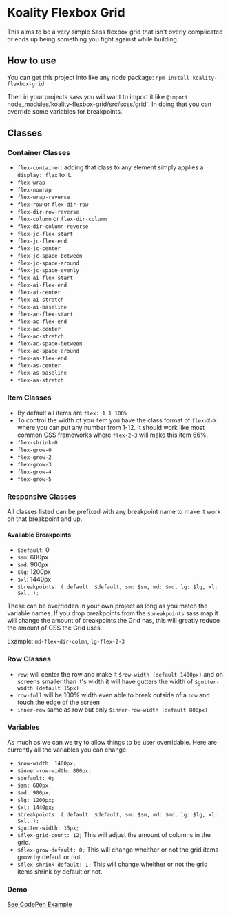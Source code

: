 # Koality Flexbox Grid

This aims to be a very simple Sass flexbox grid that isn't overly complicated or ends up being something you fight against while building.

## How to use

You can get this project into like any node package: `npm install koality-flexbox-grid`

Then in your projects sass you will want to import it like `@import `node_modules/koality-flexbox-grid/src/scss/grid`. In doing that you can override some variables for breakpoints.

## Classes

### Container Classes

* `flex-container`: adding that class to any element simply applies a `display: flex` to it.
* `flex-wrap`
* `flex-nowrap`
* `flex-wrap-reverse`
* `flex-row` or `flex-dir-row`
* `flex-dir-row-reverse`
* `flex-column` or `flex-dir-column`
* `flex-dir-column-reverse`
* `flex-jc-flex-start`
* `flex-jc-flex-end`
* `flex-jc-center`
* `flex-jc-space-between`
* `flex-jc-space-around`
* `flex-jc-space-evenly`
* `flex-ai-flex-start`
* `flex-ai-flex-end`
* `flex-ai-center`
* `flex-ai-stretch`
* `flex-ai-baseline`
* `flex-ac-flex-start`
* `flex-ac-flex-end`
* `flex-ac-center`
* `flex-ac-stretch`
* `flex-ac-space-between`
* `flex-ac-space-around`
* `flex-as-flex-end`
* `flex-as-center`
* `flex-as-baseline`
* `flex-as-stretch`

### Item Classes

* By default all items are `flex: 1 1 100%`
* To control the width of you item you have the class format of `flex-X-X` where you can put any number from 1-12. It should work like most common CSS frameworks where `flex-2-3` will make this item 66%.
* `flex-shrink-0`
* `flex-grow-0`
* `flex-grow-2`
* `flex-grow-3`
* `flex-grow-4`
* `flex-grow-5`

### Responsive Classes

All classes listed can be prefixed with any breakpoint name to make it work on that breakpoint and up.

#### Available Breakpoints

* `$default`: 0
* `$sm`: 600px
* `$md`: 900px
* `$lg`: 1200px
* `$xl`: 1440px
* `
$breakpoints: (
  default: $default,
  sm: $sm,
  md: $md,
  lg: $lg,
  xl: $xl,
);
`

These can be overridden in your own project as long as you match the variable names. If you drop breakpoints from the `$breakpoints` sass map it will change the amount of breakpoints the Grid has, this will greatly reduce the amount of CSS the Grid uses.

Example:
`md-flex-dir-colmn`, `lg-flex-2-3`

### Row Classes

* `row`: will center the row and make it `$row-width (default 1400px)` and on screens smaller than it's width it will have gutters the width of `$gutter-width (default 15px)`
* `row-full` will be 100% width even able to break outside of a `row` and touch the edge of the screen
* `inner-row` same as row but only `$inner-row-width (default 800px)`

### Variables

As much as we can we try to allow things to be user overridable. Here are currently all the variables you can change.

* `$row-width: 1400px;`
* `$inner-row-width: 800px;`
* `$default: 0;`
* `$sm: 600px;`
* `$md: 900px;`
* `$lg: 1200px;`
* `$xl: 1440px;`
* `
$breakpoints: (
  default: $default,
  sm: $sm,
  md: $md,
  lg: $lg,
  xl: $xl,
);
`
* `$gutter-width: 15px;`
* `$flex-grid-count: 12;` This will adjust the amount of columns in the grid.
* `$flex-grow-default: 0;` This will change wheither or not the grid items grow by default or not.
* `$flex-shrink-default: 1;` This will change wheither or not the grid items shrink by default or not.

### Demo
[See CodePen Example](https://codepen.io/fabean/pen/POerBX)

